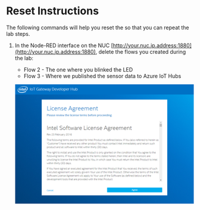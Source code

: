 Reset Instructions 
==================

The following commands will help you reset the so that you can repeat the lab steps.  

1. In the Node-RED interface on the NUC [http://your.nuc.ip.address:1880](http://your.nuc.ip.address:1880), delete the flows you created during the lab:
     - Flow 2 - The one where you blinked the LED
     - Flow 3 - Where we published the sensor data to Azure IoT Hubs

     ![EULA](images/eula.png)

